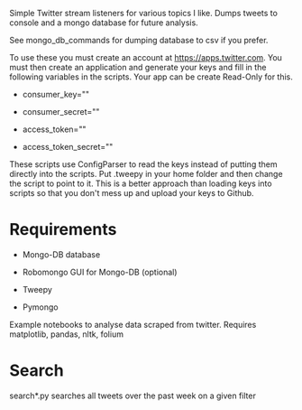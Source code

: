 Simple Twitter stream listeners for various topics I like.
Dumps tweets to console and a mongo database for future analysis.

See mongo_db_commands for dumping database to csv if you prefer.

To use these you must create an account at https://apps.twitter.com.
You must then create an application and generate your keys and fill in the following
variables in the scripts.  Your app can be create Read-Only for this.

- consumer_key=""

- consumer_secret=""

- access_token=""

- access_token_secret=""


These scripts use ConfigParser to read the keys instead of putting them directly into the scripts.
Put .tweepy in your home folder and then change the script to point to it. This is a better approach than 
loading keys into scripts so that you don't mess up and upload your keys to Github.

Requirements
============
- Mongo-DB database

- Robomongo GUI for Mongo-DB (optional)

- Tweepy

- Pymongo

Example notebooks to analyse data scraped from twitter.
Requires matplotlib, pandas, nltk, folium

Search
======

search*.py searches all tweets over the past week on a given filter



